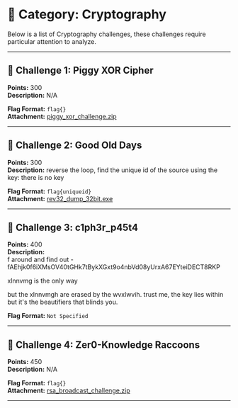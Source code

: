 # 🔐 Category: Cryptography

Below is a list of Cryptography challenges, these challenges require particular attention to analyze.

---

## 🔹 Challenge 1: Piggy XOR Cipher  
**Points:** 300  
**Description:** N/A
  
**Flag Format:** `flag{}`  
**Attachment:** [piggy_xor_challenge.zip](../../../attachments/Shadow_Apocalypse_CTF_2025_Files/piggy_xor_challenge.zip)

---

## 🔹 Challenge 2: Good Old Days  
**Points:** 300  
**Description:** reverse the loop, find the unique id of the source using the key: there is no key
  
**Flag Format:** `flag{uniqueid}`  
**Attachment:** [rev32_dump_32bit.exe](../../../attachments/Shadow_Apocalypse_CTF_2025_Files/rev32_dump_32bit.exe)

---

## 🔹 Challenge 3: c1ph3r_p45t4  
**Points:** 400  
**Description:**  
f around and find out - fAEhjk0f6iXMsOV40tGHk7tBykXGxt9o4nbVd08yUrxA67EYteiDECT8RKP

xlnnvmg is the only way

but the xlnnvmgh are erased by the wvxlwvih. trust me, the key lies within but it's the beautifiers that blinds you.
  
**Flag Format:** `Not Specified`  

---

## 🔹 Challenge 4: Zer0-Knowledge Raccoons    
**Points:** 450  
**Description:** N/A  
  
**Flag Format:** `flag{}`  
**Attachment:** [rsa_broadcast_challenge.zip](../../../attachments/Shadow_Apocalypse_CTF_2025_Files/rsa_broadcast_challenge.zip)

---

  